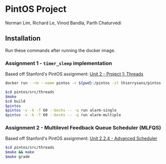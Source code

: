 # PintOS Project 

Norman Lim, Richard Le, Vinod Bandla, Parth Chaturvedi

## Installation

Run these commands after running the docker image.

### Assignment 1 - `timer_sleep` implementation
Based off Stanford's PintOS assignment: [Unit 2 - Project 1: Threads](https://www.scs.stanford.edu/23wi-cs212/pintos/pintos_2.html#SEC15)
```bash
docker run --rm --name pintos -v ${pwd}:/pintos -it thierrysans/pintos bash
```

```bash
$cd pintos/src/threads
$make
$cd build
$pintos
$pintos -v -k -T 60 --bochs -- -q run alarm-single
$pintos -v -k -T 60 --bochs -- -q run alarm-multiple
```

### Assignment 2 - Multilevel Feedback Queue Scheduler (MLFQS)
Based off Stanford's PintOS assignment: [Unit 2.2.4 - Advanced Scheduler](https://web.stanford.edu/class/cs140/projects/pintos/pintos_2.html#SEC27)
```bash
$cd pintos/src/threads
$make && make
$make grade
```
